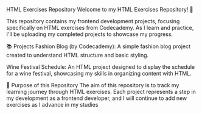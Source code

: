 HTML Exercises Repository
Welcome to my HTML Exercises Repository! 🌟

This repository contains my frontend development projects, focusing specifically on HTML exercises from Codecademy. As I learn and practice, I'll be uploading my completed projects to showcase my progress.

📚 Projects
Fashion Blog (by Codecademy): A simple fashion blog project created to understand HTML structure and basic styling.

Wine Festival Schedule: An HTML project designed to display the schedule for a wine festival, showcasing my skills in organizing content with HTML.

🎯 Purpose of this Repository
The aim of this repository is to track my learning journey through HTML exercises. Each project represents a step in my development as a frontend developer, and I will continue to add new exercises as I advance in my studies
